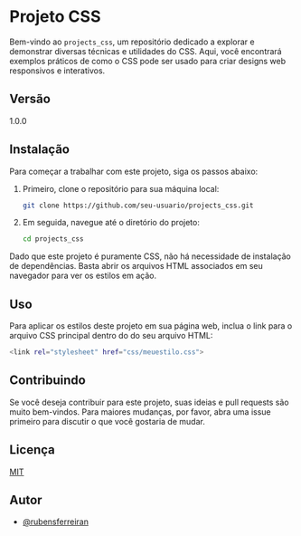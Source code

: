 
# Projeto CSS

Bem-vindo ao `projects_css`, um repositório dedicado a explorar e demonstrar diversas técnicas e utilidades do CSS. Aqui, você encontrará exemplos práticos de como o CSS pode ser usado para criar designs web responsivos e interativos.

## Versão

1.0.0

## Instalação

Para começar a trabalhar com este projeto, siga os passos abaixo:

1. Primeiro, clone o repositório para sua máquina local:
   ```bash
   git clone https://github.com/seu-usuario/projects_css.git

2. Em seguida, navegue até o diretório do projeto:
   ``` bash
   cd projects_css

Dado que este projeto é puramente CSS, não há necessidade de instalação de dependências. Basta abrir os arquivos HTML associados em seu navegador para ver os estilos em ação.

## Uso
Para aplicar os estilos deste projeto em sua página web, inclua o link para o arquivo CSS principal dentro do <head> do seu arquivo HTML:
```bash
<link rel="stylesheet" href="css/meuestilo.css">
```

## Contribuindo

Se você deseja contribuir para este projeto, suas ideias e pull requests são muito bem-vindos. Para maiores mudanças, por favor, abra uma issue primeiro para discutir o que você gostaria de mudar.


## Licença

[MIT](https://choosealicense.com/licenses/mit/)


## Autor

- [@rubensferreiran](https://github.com/rubensferreiran)

